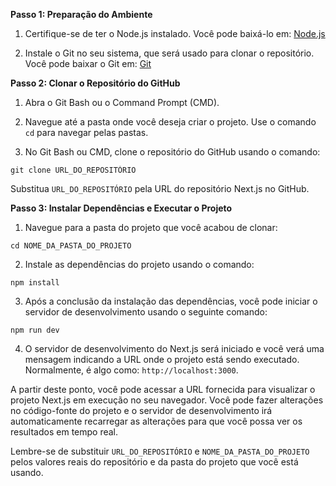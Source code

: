 **Passo 1: Preparação do Ambiente**

1. Certifique-se de ter o Node.js instalado. Você pode baixá-lo em: [Node.js](https://nodejs.org/)

2. Instale o Git no seu sistema, que será usado para clonar o repositório. Você pode baixar o Git em: [Git](https://git-scm.com/)

**Passo 2: Clonar o Repositório do GitHub**

1. Abra o Git Bash ou o Command Prompt (CMD).

2. Navegue até a pasta onde você deseja criar o projeto. Use o comando `cd` para navegar pelas pastas.

3. No Git Bash ou CMD, clone o repositório do GitHub usando o comando:

```
git clone URL_DO_REPOSITÓRIO
```

Substitua `URL_DO_REPOSITÓRIO` pela URL do repositório Next.js no GitHub.

**Passo 3: Instalar Dependências e Executar o Projeto**

1. Navegue para a pasta do projeto que você acabou de clonar:

```
cd NOME_DA_PASTA_DO_PROJETO
```

2. Instale as dependências do projeto usando o comando:

```
npm install
```

3. Após a conclusão da instalação das dependências, você pode iniciar o servidor de desenvolvimento usando o seguinte comando:

```
npm run dev
```

4. O servidor de desenvolvimento do Next.js será iniciado e você verá uma mensagem indicando a URL onde o projeto está sendo executado. Normalmente, é algo como: `http://localhost:3000`.

A partir deste ponto, você pode acessar a URL fornecida para visualizar o projeto Next.js em execução no seu navegador. Você pode fazer alterações no código-fonte do projeto e o servidor de desenvolvimento irá automaticamente recarregar as alterações para que você possa ver os resultados em tempo real.

Lembre-se de substituir `URL_DO_REPOSITÓRIO` e `NOME_DA_PASTA_DO_PROJETO` pelos valores reais do repositório e da pasta do projeto que você está usando.
